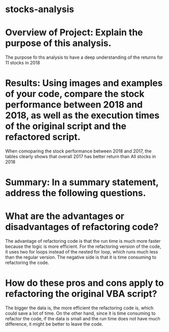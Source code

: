 # stocks-analysis

# Overview of Project: Explain the purpose of this analysis.
The purpose fo ths analysis to have a deep understanding of the returns for 11 stocks in 2018 

# Results: Using images and examples of your code, compare the stock performance between 2018 and 2018, as well as the execution times of the original script and the refactored script.

When comoparing the stock performance between 2018 and 2017, the tables clearly shows that overall 2017 has better return than All stocks in 2018


# Summary: In a summary statement, address the following questions.

# What are the advantages or disadvantages of refactoring code?
The advantage of refactoring code is that the run time is much more faster because the logic is more efficient. For the refactoring version of the code, it uses two for loops instead of the nested for loop, which runs much less than the regular version. The negative side is that it is time consuming to refactoring the code. 

# How do these pros and cons apply to refactoring the original VBA script?
The bigger the data is, the more efficient the refactoring code is, which could save a lot of time. On the other hand, since it is time consuming to refactor the code, if the data is small and the run time does not have much difference, it might be better to leave the code. 